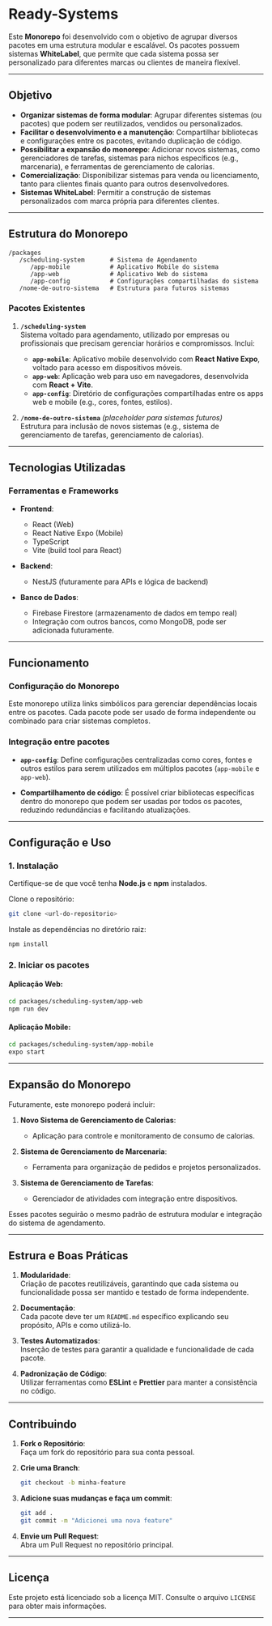 
# Ready-Systems

Este **Monorepo** foi desenvolvido com o objetivo de agrupar diversos pacotes em uma estrutura modular e escalável. Os pacotes possuem sistemas **WhiteLabel**, que permite que cada sistema possa ser personalizado para diferentes marcas ou clientes de maneira flexível.

---

## **Objetivo**

- **Organizar sistemas de forma modular**: Agrupar diferentes sistemas (ou pacotes) que podem ser reutilizados, vendidos ou personalizados.
- **Facilitar o desenvolvimento e a manutenção**: Compartilhar bibliotecas e configurações entre os pacotes, evitando duplicação de código.
- **Possibilitar a expansão do monorepo**: Adicionar novos sistemas, como gerenciadores de tarefas, sistemas para nichos específicos (e.g., marcenaria), e ferramentas de gerenciamento de calorias.
- **Comercialização**: Disponibilizar sistemas para venda ou licenciamento, tanto para clientes finais quanto para outros desenvolvedores.
- **Sistemas WhiteLabel**: Permitir a construção de sistemas personalizados com marca própria para diferentes clientes.

---

## **Estrutura do Monorepo**

```
/packages
   /scheduling-system       # Sistema de Agendamento
      /app-mobile           # Aplicativo Mobile do sistema
      /app-web              # Aplicativo Web do sistema
      /app-config           # Configurações compartilhadas do sistema
   /nome-de-outro-sistema   # Estrutura para futuros sistemas
```

### **Pacotes Existentes**

1. **`/scheduling-system`**  
   Sistema voltado para agendamento, utilizado por empresas ou profissionais que precisam gerenciar horários e compromissos. Inclui:
   - **`app-mobile`**: Aplicativo mobile desenvolvido com **React Native Expo**, voltado para acesso em dispositivos móveis.
   - **`app-web`**: Aplicação web para uso em navegadores, desenvolvida com **React + Vite**.
   - **`app-config`**: Diretório de configurações compartilhadas entre os apps web e mobile (e.g., cores, fontes, estilos).

2. **`/nome-de-outro-sistema`** *(placeholder para sistemas futuros)*  
   Estrutura para inclusão de novos sistemas (e.g., sistema de gerenciamento de tarefas, gerenciamento de calorias).

---

## **Tecnologias Utilizadas**

### **Ferramentas e Frameworks**
- **Frontend**:  
  - React (Web)  
  - React Native Expo (Mobile)  
  - TypeScript  
  - Vite (build tool para React)  

- **Backend**:  
  - NestJS (futuramente para APIs e lógica de backend)  

- **Banco de Dados**:  
  - Firebase Firestore (armazenamento de dados em tempo real)  
  - Integração com outros bancos, como MongoDB, pode ser adicionada futuramente.

---

## **Funcionamento**

### **Configuração do Monorepo**
Este monorepo utiliza links simbólicos para gerenciar dependências locais entre os pacotes. Cada pacote pode ser usado de forma independente ou combinado para criar sistemas completos. 

### **Integração entre pacotes**
- **`app-config`**: Define configurações centralizadas como cores, fontes e outros estilos para serem utilizados em múltiplos pacotes (`app-mobile` e `app-web`).  

- **Compartilhamento de código**: É possível criar bibliotecas específicas dentro do monorepo que podem ser usadas por todos os pacotes, reduzindo redundâncias e facilitando atualizações.

---

## **Configuração e Uso**

### **1. Instalação**
Certifique-se de que você tenha **Node.js** e **npm** instalados.

Clone o repositório:
```bash
git clone <url-do-repositorio>
```

Instale as dependências no diretório raiz:
```bash
npm install
```

### **2. Iniciar os pacotes**

#### Aplicação Web:
```bash
cd packages/scheduling-system/app-web
npm run dev
```

#### Aplicação Mobile:
```bash
cd packages/scheduling-system/app-mobile
expo start
```

---

## **Expansão do Monorepo**

Futuramente, este monorepo poderá incluir:

1. **Novo Sistema de Gerenciamento de Calorias**:
   - Aplicação para controle e monitoramento de consumo de calorias.

2. **Sistema de Gerenciamento de Marcenaria**:
   - Ferramenta para organização de pedidos e projetos personalizados.

3. **Sistema de Gerenciamento de Tarefas**:
   - Gerenciador de atividades com integração entre dispositivos.

Esses pacotes seguirão o mesmo padrão de estrutura modular e integração do sistema de agendamento.

---

## **Estrura e Boas Práticas**

1. **Modularidade**:  
   Criação de pacotes reutilizáveis, garantindo que cada sistema ou funcionalidade possa ser mantido e testado de forma independente.

2. **Documentação**:  
   Cada pacote deve ter um `README.md` específico explicando seu propósito, APIs e como utilizá-lo.

3. **Testes Automatizados**:  
   Inserção de testes para garantir a qualidade e funcionalidade de cada pacote.

4. **Padronização de Código**:  
   Utilizar ferramentas como **ESLint** e **Prettier** para manter a consistência no código.

---

## **Contribuindo**

1. **Fork o Repositório**:  
   Faça um fork do repositório para sua conta pessoal.

2. **Crie uma Branch**:  
   ```bash
   git checkout -b minha-feature
   ```

3. **Adicione suas mudanças e faça um commit**:  
   ```bash
   git add .
   git commit -m "Adicionei uma nova feature"
   ```

4. **Envie um Pull Request**:  
   Abra um Pull Request no repositório principal.

---

## **Licença**

Este projeto está licenciado sob a licença MIT. Consulte o arquivo `LICENSE` para obter mais informações.

---
